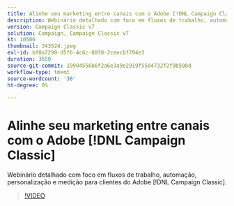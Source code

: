 ```yaml
---
title: Alinhe seu marketing entre canais com o Adobe [!DNL Campaign Classic]
description: Webinário detalhado com foco em fluxos de trabalho, automação, personalização e medição para clientes do Adobe [!DNL Campaign Classic] .
version: Campaign Classic v7
solution: Campaign, Campaign Classic v7
kt: 10506
thumbnail: 343524.jpeg
exl-id: bf0a7290-d5fb-4c6c-88f0-2ceecbf794e3
duration: 3650
source-git-commit: 19904556b6f2a6e3a9e2919f5504732f2f9b598d
workflow-type: tm+mt
source-wordcount: '38'
ht-degree: 0%

---
```


# Alinhe seu marketing entre canais com o Adobe [!DNL Campaign Classic]

Webinário detalhado com foco em fluxos de trabalho, automação, personalização e medição para clientes do Adobe [!DNL Campaign Classic].

>[!VIDEO](https://video.tv.adobe.com/v/343524/?quality=12&learn=on)
